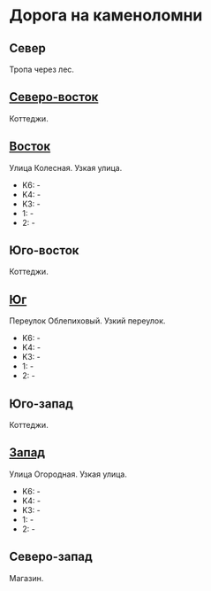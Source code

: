 # Дорога на каменоломни

## Север

Тропа через лес.

## [Северо-восток](./10395045.md)

Коттеджи.

## [Восток](./10385050.md)

Улица Колесная.
Узкая улица.

* K6:   -
* K4:   -
* K3:   -
* 1:    -
* 2:    -

## Юго-восток

Коттеджи.

## [Юг](./10380055.md)

Переулок Облепиховый.
Узкий переулок.

* K6:   -
* K4:   -
* K3:   -
* 1:    -
* 2:    -

## Юго-запад

Коттеджи.

## [Запад](./10370045.md)

Улица Огородная.
Узкая улица.

* K6:   -
* K4:   -
* K3:   -
* 1:    -
* 2:    -

## Северо-запад

Магазин.
